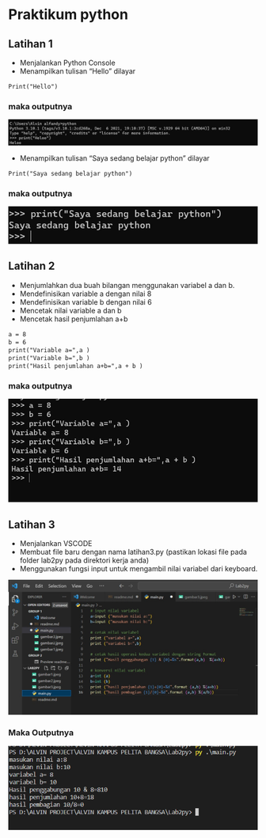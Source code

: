 # Praktikum python

## Latihan 1

* Menjalankan Python Console
* Menampilkan tulisan “Hello” dilayar
```
Print("Hello")
```
### maka outputnya
![gambar 1](gambar1.jpeg)

* Menampilkan tulisan “Saya sedang belajar python” dilayar
```
Print("Saya sedang belajar python")
```
### maka outputnya
![gambar 2](gambar2.jpeg)

## Latihan 2

* Menjumlahkan dua buah bilangan menggunakan variabel a dan b.
* Mendefinisikan variable a dengan nilai 8
* Mendefinisikan variable b dengan nilai 6
* Mencetak nilai variable a dan b
* Mencetak hasil penjumlahan a+b
```
a = 8
b = 6
print("Variable a=",a )
print("Variable b=",b )
print("Hasil penjumlahan a+b=",a + b )
```
### maka outputnya
![gambar 2](gambar3.jpeg)

## Latihan 3

* Menjalankan VSCODE
* Membuat file baru dengan nama latihan3.py (pastikan lokasi file
pada folder lab2py pada direktori kerja anda)
* Menggunakan fungsi input untuk mengambil nilai variabel dari
keyboard.

![gambar 2](gambar4.jpeg)

### Maka Outputnya

![Alt text](image.png)